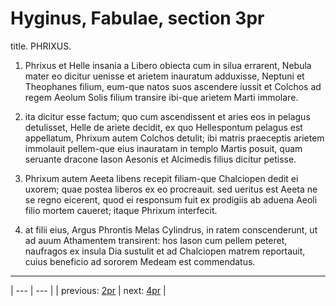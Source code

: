 # Hyginus, Fabulae, section 3pr

title. PHRIXUS.



1. Phrixus et Helle insania a Libero obiecta cum in silua errarent, Nebula mater eo dicitur uenisse et arietem inauratum adduxisse, Neptuni et Theophanes filium, eum-que natos suos ascendere iussit et Colchos ad regem Aeolum Solis filium transire ibi-que arietem Marti immolare.



2. ita dicitur esse factum; quo cum ascendissent et aries eos in pelagus detulisset, Helle de ariete decidit, ex quo Hellespontum pelagus est appellatum, Phrixum autem Colchos detulit; ibi matris praeceptis arietem immolauit pellem-que eius inauratam in templo Martis posuit, quam seruante dracone Iason Aesonis et Alcimedis filius dicitur petisse.



3. Phrixum autem Aeeta libens recepit filiam-que Chalciopen dedit ei uxorem; quae postea liberos ex eo procreauit. sed ueritus est Aeeta ne se regno eicerent, quod ei responsum fuit ex prodigiis ab aduena Aeoli filio mortem caueret; itaque Phrixum interfecit.



4. at filii eius, Argus Phrontis Melas Cylindrus, in ratem conscenderunt, ut ad auum Athamentem transirent: hos Iason cum pellem peteret, naufragos ex insula Dia sustulit et ad Chalciopen matrem reportauit, cuius beneficio ad sororem Medeam est commendatus.



---

| --- | --- |
| previous: [2pr](../2pr/) | next: [4pr](../4pr/) |